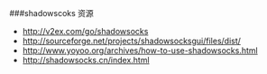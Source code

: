 ###shadowscoks 资源  
- http://v2ex.com/go/shadowsocks
- http://sourceforge.net/projects/shadowsocksgui/files/dist/
- http://www.yoyoo.org/archives/how-to-use-shadowsocks.html  
- http://shadowsocks.cn/index.html
